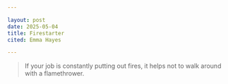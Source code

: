 ```yaml
---

layout: post
date: 2025-05-04
title: Firestarter
cited: Emma Hayes

---
```


> If your job is constantly putting out fires, it helps not to walk around with a flamethrower.
